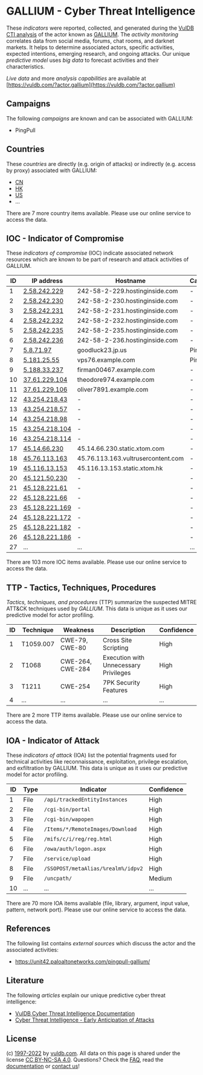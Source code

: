 # GALLIUM - Cyber Threat Intelligence

These _indicators_ were reported, collected, and generated during the [VulDB CTI analysis](https://vuldb.com/?kb.cti) of the actor known as [GALLIUM](https://vuldb.com/?actor.gallium). The _activity monitoring_ correlates data from social media, forums, chat rooms, and darknet markets. It helps to determine associated actors, specific activities, expected intentions, emerging research, and ongoing attacks. Our unique _predictive model_ uses _big data_ to forecast activities and their characteristics.

_Live data_ and more _analysis capabilities_ are available at [https://vuldb.com/?actor.gallium](https://vuldb.com/?actor.gallium)

## Campaigns

The following _campaigns_ are known and can be associated with GALLIUM:

* PingPull

## Countries

These _countries_ are directly (e.g. origin of attacks) or indirectly (e.g. access by proxy) associated with GALLIUM:

* [CN](https://vuldb.com/?country.cn)
* [HK](https://vuldb.com/?country.hk)
* [US](https://vuldb.com/?country.us)
* ...

There are 7 more country items available. Please use our online service to access the data.

## IOC - Indicator of Compromise

These _indicators of compromise_ (IOC) indicate associated network resources which are known to be part of research and attack activities of GALLIUM.

ID | IP address | Hostname | Campaign | Confidence
-- | ---------- | -------- | -------- | ----------
1 | [2.58.242.229](https://vuldb.com/?ip.2.58.242.229) | 242-58-2-229.hostinginside.com | - | High
2 | [2.58.242.230](https://vuldb.com/?ip.2.58.242.230) | 242-58-2-230.hostinginside.com | - | High
3 | [2.58.242.231](https://vuldb.com/?ip.2.58.242.231) | 242-58-2-231.hostinginside.com | - | High
4 | [2.58.242.232](https://vuldb.com/?ip.2.58.242.232) | 242-58-2-232.hostinginside.com | - | High
5 | [2.58.242.235](https://vuldb.com/?ip.2.58.242.235) | 242-58-2-235.hostinginside.com | - | High
6 | [2.58.242.236](https://vuldb.com/?ip.2.58.242.236) | 242-58-2-236.hostinginside.com | - | High
7 | [5.8.71.97](https://vuldb.com/?ip.5.8.71.97) | goodluck23.jp.us | PingPull | High
8 | [5.181.25.55](https://vuldb.com/?ip.5.181.25.55) | vps76.example.com | PingPull | High
9 | [5.188.33.237](https://vuldb.com/?ip.5.188.33.237) | firman00467.example.com | - | High
10 | [37.61.229.104](https://vuldb.com/?ip.37.61.229.104) | theodore974.example.com | - | High
11 | [37.61.229.106](https://vuldb.com/?ip.37.61.229.106) | oliver7891.example.com | - | High
12 | [43.254.218.43](https://vuldb.com/?ip.43.254.218.43) | - | - | High
13 | [43.254.218.57](https://vuldb.com/?ip.43.254.218.57) | - | - | High
14 | [43.254.218.98](https://vuldb.com/?ip.43.254.218.98) | - | - | High
15 | [43.254.218.104](https://vuldb.com/?ip.43.254.218.104) | - | - | High
16 | [43.254.218.114](https://vuldb.com/?ip.43.254.218.114) | - | - | High
17 | [45.14.66.230](https://vuldb.com/?ip.45.14.66.230) | 45.14.66.230.static.xtom.com | - | High
18 | [45.76.113.163](https://vuldb.com/?ip.45.76.113.163) | 45.76.113.163.vultrusercontent.com | - | High
19 | [45.116.13.153](https://vuldb.com/?ip.45.116.13.153) | 45.116.13.153.static.xtom.hk | - | High
20 | [45.121.50.230](https://vuldb.com/?ip.45.121.50.230) | - | - | High
21 | [45.128.221.61](https://vuldb.com/?ip.45.128.221.61) | - | - | High
22 | [45.128.221.66](https://vuldb.com/?ip.45.128.221.66) | - | - | High
23 | [45.128.221.169](https://vuldb.com/?ip.45.128.221.169) | - | - | High
24 | [45.128.221.172](https://vuldb.com/?ip.45.128.221.172) | - | - | High
25 | [45.128.221.182](https://vuldb.com/?ip.45.128.221.182) | - | - | High
26 | [45.128.221.186](https://vuldb.com/?ip.45.128.221.186) | - | - | High
27 | ... | ... | ... | ...

There are 103 more IOC items available. Please use our online service to access the data.

## TTP - Tactics, Techniques, Procedures

_Tactics, techniques, and procedures_ (TTP) summarize the suspected MITRE ATT&CK techniques used by _GALLIUM_. This data is unique as it uses our predictive model for actor profiling.

ID | Technique | Weakness | Description | Confidence
-- | --------- | -------- | ----------- | ----------
1 | T1059.007 | CWE-79, CWE-80 | Cross Site Scripting | High
2 | T1068 | CWE-264, CWE-284 | Execution with Unnecessary Privileges | High
3 | T1211 | CWE-254 | 7PK Security Features | High
4 | ... | ... | ... | ...

There are 2 more TTP items available. Please use our online service to access the data.

## IOA - Indicator of Attack

These _indicators of attack_ (IOA) list the potential fragments used for technical activities like reconnaissance, exploitation, privilege escalation, and exfiltration by GALLIUM. This data is unique as it uses our predictive model for actor profiling.

ID | Type | Indicator | Confidence
-- | ---- | --------- | ----------
1 | File | `/api/trackedEntityInstances` | High
2 | File | `/cgi-bin/portal` | High
3 | File | `/cgi-bin/wapopen` | High
4 | File | `/Items/*/RemoteImages/Download` | High
5 | File | `/mifs/c/i/reg/reg.html` | High
6 | File | `/owa/auth/logon.aspx` | High
7 | File | `/service/upload` | High
8 | File | `/SSOPOST/metaAlias/%realm%/idpv2` | High
9 | File | `/uncpath/` | Medium
10 | ... | ... | ...

There are 70 more IOA items available (file, library, argument, input value, pattern, network port). Please use our online service to access the data.

## References

The following list contains _external sources_ which discuss the actor and the associated activities:

* https://unit42.paloaltonetworks.com/pingpull-gallium/

## Literature

The following _articles_ explain our unique predictive cyber threat intelligence:

* [VulDB Cyber Threat Intelligence Documentation](https://vuldb.com/?kb.cti)
* [Cyber Threat Intelligence - Early Anticipation of Attacks](https://www.scip.ch/en/?labs.20201022)

## License

(c) [1997-2022](https://vuldb.com/?kb.changelog) by [vuldb.com](https://vuldb.com/?kb.about). All data on this page is shared under the license [CC BY-NC-SA 4.0](https://creativecommons.org/licenses/by-nc-sa/4.0/). Questions? Check the [FAQ](https://vuldb.com/?kb.faq), read the [documentation](https://vuldb.com/?kb) or [contact us](https://vuldb.com/?contact)!
